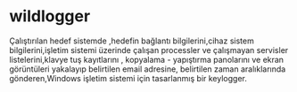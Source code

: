 # wildlogger
Çalıştırılan hedef sistemde ,hedefin bağlantı bilgilerini,cihaz sistem bilgilerini,işletim sistemi üzerinde çalışan processler ve  çalışmayan servisler listelerini,klavye tuş kayıtlarını , kopyalama -  yapıştırma panolarını  ve ekran görüntüleri yakalayıp belirtilen email adresine, belirtilen zaman aralıklarında gönderen,Windows işletim sistemi için tasarlanmış bir keylogger.
